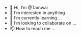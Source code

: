 - 👋 Hi, I’m @Tamwai
- 👀 I’m interested in anything
- 🌱 I’m currently learning ...
- 💞️ I’m looking to collaborate on ...
- 📫 How to reach me ...

<!---
Tamwai/Tamwai is a ✨ special ✨ repository because its `README.md` (this file) appears on your GitHub profile.
You can click the Preview link to take a look at your changes.
--->
